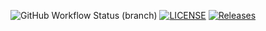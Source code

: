 ![GitHub Workflow Status (branch)](https://img.shields.io/github/actions/workflow/status/40582229/seMethods/main.yml?branch=master)
[![LICENSE](https://img.shields.io/github/license/40582229/sem.svg?style=flat-square)](https://github.com/40582229/seMethods/blob/master/LICENSE)
[![Releases](https://img.shields.io/github/release/40582229/sem/all.svg?style=flat-square)](https://github.com/40582229/seMethods/releases)
